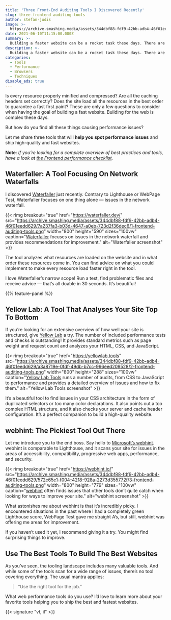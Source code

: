 ```yaml
---
title: 'Three Front-End Auditing Tools I Discovered Recently'
slug: three-frontend-auditing-tools
author: stefan-judis
image: >-
  https://archive.smashing.media/assets/344dbf88-fdf9-42bb-adb4-46f01eedd629/e21066b1-baa0-4a85-90ee-8074029d0a32/three-frontend-auditing-tools.jpg
date: 2021-06-10T11:15:00.000Z
summary: >-
  Building a faster website can be a rocket task these days. There are so many things to consider, so it’s challenging to get everything right. Here are three less-known tools that might help you get there.
description: >-
  Building a faster website can be a rocket task these days. There are so many things to consider, so it’s challenging to get everything right. Here are some less-known tools that might help you get there.
categories:
  - Tools
  - Performance
  - Browsers
  - Techniques
disable_ads: true
---
```


Is every resource properly minified and compressed? Are all the caching headers set correctly? Does the site load all the resources in the best order to guarantee a fast first paint? These are only a few questions to consider when having the goal of building a fast website. Building for the web is complex these days.

But how do you find all these things causing performance issues?

Let me share three tools that will **help you spot performance issues** and ship high-quality and fast websites.

**Note**: *If you’re looking for a complete overview of best practices and tools, have a look at [the Frontend performance checklist](https://www.smashingmagazine.com/2021/01/front-end-performance-2021-free-pdf-checklist/).*
## Waterfaller: A Tool Focusing On Network Waterfalls

I discovered [Waterfaller](https://waterfaller.dev/) just recently. Contrary to Lighthouse or WebPage Test, Waterfaller focuses on one thing alone &mdash; issues in the network waterfall. 

{{< rimg breakout="true" href="https://waterfaller.dev/" src="https://archive.smashing.media/assets/344dbf88-fdf9-42bb-adb4-46f01eedd629/7a237fa3-b03d-4647-a0eb-723d2f36dec6/1-frontend-auditing-tools.png" width="800" height="590" sizes="100vw" caption="<a href='https://waterfaller.dev/'>Waterfaller</a> focuses on issues in the network waterfall and provides recommendations for improvement." alt="Waterfaller screenshot" >}}

The tool analyzes what resources are loaded on the website and in what order these resources come in. You can find advice on what you could implement to make every resource load faster right in the tool.

I love Waterfaller’s narrow scope! Run a test, find problematic files and receive advice &mdash; that’s all doable in 30 seconds. It’s beautiful!

{{% feature-panel %}}

## Yellow Lab: A Tool That Analyses Your Site Top To Bottom

If you’re looking for an extensive overview of how well your site is structured, give [Yellow Lab](https://yellowlab.tools) a try. The number of included performance tests and checks is outstanding! It provides standard metrics such as page weight and request count and analyzes your HTML, CSS, and JavaScript. 

{{< rimg breakout="true" href="https://yellowlab.tools" src="https://archive.smashing.media/assets/344dbf88-fdf9-42bb-adb4-46f01eedd629/a3a8719e-0fdf-49db-b7cc-996eed209528/2-frontend-auditing-tools.png" width="800" height="288" sizes="100vw" caption="<a href='https://yellowlab.tools'>Yellow Lab Tools</a> runs a number of audits, from CSS to JavaScript to performance and provides a detailed overview of issues and how to fix them." alt="Yellow Lab Tools screenshot" >}}

It’s a beautiful tool to find issues in your CSS architecture in the form of duplicated selectors or too many color declarations. It also points out a too complex HTML structure, and it also checks your server and cache header configuration. It’s a perfect companion to build a high-quality website.

## webhint: The Pickiest Tool Out There

Let me introduce you to the end boss. Say hello to [Microsoft’s webhint](https://webhint.io/). webhint is comparable to Lighthouse, and it scans your site for issues in the areas of accessibility, compatibility, progressive web apps, performance, and security. 

{{< rimg breakout="true" href="https://webhint.io/" src="https://archive.smashing.media/assets/344dbf88-fdf9-42bb-adb4-46f01eedd629/572c65c1-f004-4218-928a-2273d355772f/3-frontend-auditing-tools.png" width="800" height="779" sizes="100vw" caption="<a href='https://webhint.io/'>webhint</a> often finds issues that other tools don’t quite catch when looking for ways to improve your site." alt="webhint screenshot" >}}

What astonishes me about webhint is that it’s incredibly picky. I encountered situations in the past where I had a completely green Lighthouse score, WebPage Test gave me straight A’s, but still, webhint was offering me areas for improvement. 

If you haven’t used it yet, I recommend giving it a try. You might find surprising things to improve.

## Use The Best Tools To Build The Best Websites 

As you’ve seen, the tooling landscape includes many valuable tools. And while some of the tools scan for a wide range of issues, there’s no tool covering everything. The usual mantra applies:

<blockquote>“Use the right tool for the job.”</blockquote>

What web performance tools do you use? I’d love to learn more about your favorite tools helping you to ship the best and fastest websites.

{{< signature "vf, il" >}}
